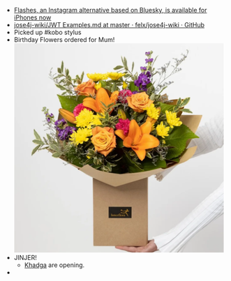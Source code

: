 - [Flashes, an Instagram alternative based on Bluesky, is available for iPhones now](https://www.engadget.com/apps/flashes-an-instagram-alternative-based-on-bluesky-is-available-for-iphones-now-205946754.html?src=rss)
- [jose4j-wiki/JWT Examples.md at master · felx/jose4j-wiki · GitHub](https://github.com/felx/jose4j-wiki/blob/master/JWT%20Examples.md)
- Picked up #kobo stylus
- Birthday Flowers ordered for Mum!
  ![p-bright-and-bold-bouquet-303952-m.webp](../assets/p-bright-and-bold-bouquet-303952-m_1740969150093_0.webp)
- JINJER!
	- [Khadga](https://www.instagram.com/khadga_official) are opening.
-